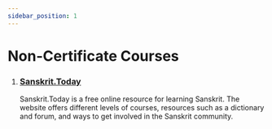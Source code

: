```yaml
---
sidebar_position: 1
---
```


# Non-Certificate Courses

1. ### [Sanskrit.Today](https://sanskrit.today/getting-started/)
    
    Sanskrit.Today is a free online resource for learning Sanskrit. The website offers different levels of courses, resources such as a dictionary and forum, and ways to get involved in the Sanskrit community.


